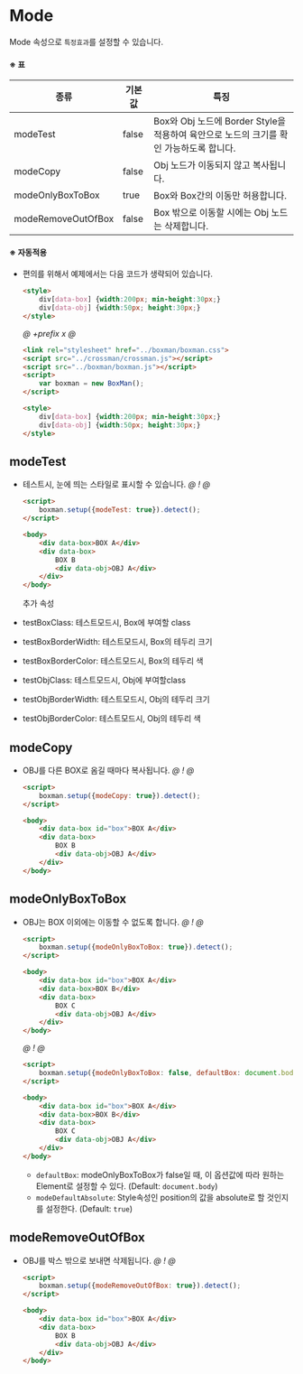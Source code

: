 # Mode
Mode 속성으로 `특정효과`를 설정할 수 있습니다.

#### ※ 표
종류 | 기본값 | 특징
-----|--------|-----
modeTest | false | Box와 Obj 노드에 Border Style을 적용하여 육안으로 노드의 크기를 확인 가능하도록 합니다.  
modeCopy | false | Obj 노드가 이동되지 않고 복사됩니다.
modeOnlyBoxToBox | true | Box와 Box간의 이동만 허용합니다.
modeRemoveOutOfBox | false | Box 밖으로 이동할 시에는 Obj 노드는 삭제합니다.

#### ※ 자동적용
- 편의를 위해서 예제에서는 다음 코드가 생략되어 있습니다.
    ```html
    <style>
        div[data-box] {width:200px; min-height:30px;}
        div[data-obj] {width:50px; height:30px;}
    </style>
    ```
    
    *@* *+prefix* *x* *@* 
    ```html
    <link rel="stylesheet" href="../boxman/boxman.css">
    <script src="../crossman/crossman.js"></script>
    <script src="../boxman/boxman.js"></script>
    <script>
        var boxman = new BoxMan();
    </script>
  
    <style>
        div[data-box] {width:200px; min-height:30px;}
        div[data-obj] {width:50px; height:30px;}
    </style>
    ```



## modeTest
- 테스트시, 눈에 띄는 스타일로 표시할 수 있습니다. 
    *@* *!* *@*
    ```html
    <script>
        boxman.setup({modeTest: true}).detect();     
    </script>
    
    <body>
        <div data-box>BOX A</div>
        <div data-box>
            BOX B
            <div data-obj>OBJ A</div>
        </div>
    </body>
    ```
  
  추가 속성 
- testBoxClass: 테스트모드시, Box에 부여할 class
- testBoxBorderWidth: 테스트모드시, Box의 테두리 크기
- testBoxBorderColor: 테스트모드시, Box의 테두리 색
- testObjClass: 테스트모드시, Obj에 부여할class
- testObjBorderWidth: 테스트모드시, Obj의 테두리 크기
- testObjBorderColor: 테스트모드시, Obj의 테두리 색
        
  
  
## modeCopy
- OBJ를 다른 BOX로 옴길 때마다 복사됩니다.
    *@* *!* *@*
    ```html
    <script>
        boxman.setup({modeCopy: true}).detect();     
    </script>
    
    <body>
        <div data-box id="box">BOX A</div>
        <div data-box>
            BOX B
            <div data-obj>OBJ A</div>
        </div>
    </body>
    ```


## modeOnlyBoxToBox
- OBJ는 BOX 이외에는 이동할 수 없도록 합니다.
    *@* *!* *@*
    ```html
    <script>
        boxman.setup({modeOnlyBoxToBox: true}).detect();     
    </script>
    
    <body>
        <div data-box id="box">BOX A</div>
        <div data-box>BOX B</div>
        <div data-box>
            BOX C
            <div data-obj>OBJ A</div>
        </div>
    </body>
    ```

    *@* *!* *@*
    ```html
    <script>
        boxman.setup({modeOnlyBoxToBox: false, defaultBox: document.body, modeDefaultAbsolute:true}).detect();     
    </script>
    
    <body>
        <div data-box id="box">BOX A</div>
        <div data-box>BOX B</div>
        <div data-box>
            BOX C
            <div data-obj>OBJ A</div>
        </div>
    </body>
    ```
    
    - `defaultBox`: modeOnlyBoxToBox가 false일 때, 이 옵션값에 따라 원하는 Element로 설정할 수 있다. (Default: `document.body`)
    - `modeDefaultAbsolute`: Style속성인 position의 값을 absolute로 할 것인지를 설정한다.  (Default: `true`)

## modeRemoveOutOfBox
- OBJ를 박스 밖으로 보내면 삭제됩니다.
    *@* *!* *@*
    ```html
    <script>
        boxman.setup({modeRemoveOutOfBox: true}).detect();     
    </script>
    
    <body>
        <div data-box id="box">BOX A</div>
        <div data-box>
            BOX B
            <div data-obj>OBJ A</div>
        </div>    
    </body>
    ```
